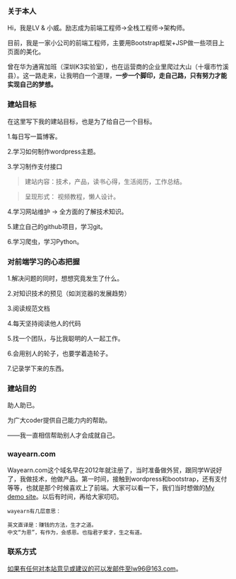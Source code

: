 ### 关于本人

Hi，我是LV & 小威。励志成为前端工程师→全栈工程师→架构师。

目前，我是一家小公司的前端工程师，主要用Bootstrap框架+JSP做一些项目上页面的美化。

曾在华为通宵加班（深圳K3实验室），也在运营商的企业里爬过大山（十堰市竹溪县）。这一路走来，让我明白一个道理，**一步一个脚印，走自己路，只有努力才能实现自己的梦想。**

### 建站目标

在这里写下我的建站目标，也是为了给自己一个目标。

1.每日写一篇博客。

2.学习如何制作wordpress主题。

3.学习制作支付接口

>建站内容：技术，产品，读书心得，生活阅历，工作总结。

>呈现形式： 视频教程，懒人设计。

4.学习网站维护 -> 全方面的了解技术知识。

5.建立自己的github项目，学习git。

6.学习爬虫，学习Python。

### 对前端学习的心态把握

1.解决问题的同时，想想究竟发生了什么。

2.对知识技术的预见（如浏览器的发展趋势）

3.阅读规范文档

4.每天坚持阅读他人的代码

5.找一个团队，与比我聪明的人一起工作。

6.会用别人的轮子，也要学着造轮子。

7.记录学下来的东西。


### 建站目的

助人助已。

为广大coder提供自己能力内的帮助。

——我一直相信帮助别人才会成就自己。

### wayearn.com

Wayearn.com这个域名早在2012年就注册了，当时准备做外贸，跟同学W说好了，我做技术，他做产品。第一时间，接触到wordpress和bootstrap，还有支付等等，也就是那个时候喜欢上了前端。大家可以看一下，我们当时想做的[My demo site](http://wayearn.com/demo/hkvstar/)。以后有时间，再给大家叨叨。

    wayearn有几层意思：
    
    英文直译是：赚钱的方法，生才之道。
    中文“为恩”，有作为，会感恩。也指君子爱才，生之有道。


### 联系方式

如果有任何对本站意见或建议的可以发邮件至lw96@163.com。

